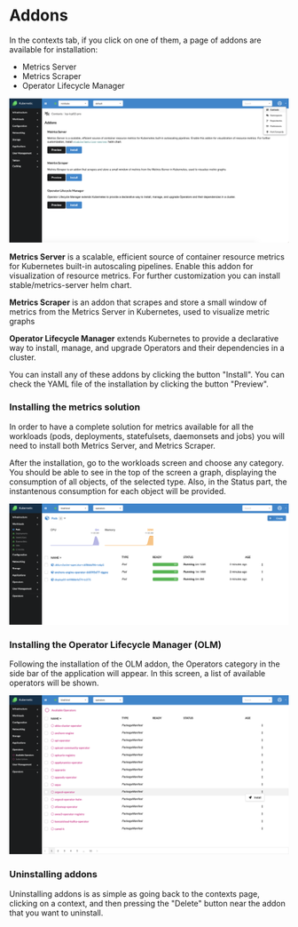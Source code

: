 # Addons

In the contexts tab, if you click on one of them, a page of addons are available for installation:
* Metrics Server
* Metrics Scraper
* Operator Lifecycle Manager

![Addons list](../images/addons.png)

**Metrics Server** is a scalable, efficient source of container resource metrics for Kubernetes built-in autoscaling pipelines. Enable this addon for visualization of resource metrics. For further customization you can install stable/metrics-server helm chart.

**Metrics Scraper**  is an addon that scrapes and store a small window of metrics from the Metrics Server in Kubernetes, used to visualize metric graphs

**Operator Lifecycle Manager** extends Kubernetes to provide a declarative way to install, manage, and upgrade Operators and their dependencies in a cluster.

You can install any of these addons by clicking the button "Install". You can check the YAML file of the installation by clicking the button "Preview". 


### Installing the metrics solution

In order to have a complete solution for metrics available for all the workloads (pods, deployments, statefulsets, daemonsets and jobs) you will need to install both Metrics Server, and Metrics Scraper. 

After the installation, go to the workloads screen and choose any category. You should be able to see in the top of the screen a graph, displaying the consumption of all objects, of the selected type. Also, in the Status part, the instantenous consumption for each object will be provided.

![Metrics for pods](../images/metrics.png)

### Installing the Operator Lifecycle Manager (OLM)

Following the installation of the OLM addon, the Operators category in the side bar of the application will appear. In this screen, a list of available operators will be shown. 

![Operators list](../images/operators.png)

### Uninstalling addons

Uninstalling addons is as simple as going back to the contexts page, clicking on a context, and then pressing the "Delete" button near the addon that you want to uninstall. 
